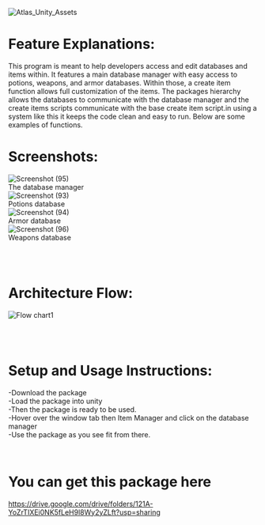 ![Atlas_Unity_Assets](https://github.com/Srixx24/atlas-unity-assets/assets/144152489/abf6c211-6572-47e0-b7b8-7108bb28fd99)
<br>
# Feature Explanations:
This program is meant to help developers access and edit databases and items within. It features a main database manager with easy access to potions, weapons, and armor databases. Within those, a create item function allows full customization of the items. The packages hierarchy allows the databases to communicate with the database manager and the create items scripts communicate with the base create item script.in using a system like this it keeps the code clean and easy to run. Below are some examples of functions. 

# Screenshots:

![Screenshot (95)](https://github.com/Srixx24/atlas-unity-assets/assets/144152489/57694cd2-c814-4d91-a9f0-2ef054797782)
<br>
The database manager
<br>
![Screenshot (93)](https://github.com/Srixx24/atlas-unity-assets/assets/144152489/8b7f0409-0189-47c8-b069-b0101d4041f4)
<br>
Potions database
<br>
![Screenshot (94)](https://github.com/Srixx24/atlas-unity-assets/assets/144152489/ddda89d3-251f-46ae-9d32-d81a28f0b652)
<br>
Armor database
<br>
![Screenshot (96)](https://github.com/Srixx24/atlas-unity-assets/assets/144152489/7159652a-ceba-4f9c-8819-c54c8201bb58)
<br>
Weapons database

<br>
<br>

# Architecture Flow:

![Flow chart1](https://github.com/Srixx24/atlas-unity-assets/assets/144152489/b3f74a33-7142-4487-a38f-ea16a15b53cd)


<br>
<br>

# Setup and Usage Instructions:

-Download the package
<br>
-Load the package into unity
<br>
-Then the package is ready to be used.
<br>
-Hover over the window tab then Item Manager and click on the database manager
<br>
-Use the package as you see fit from there.

<br>

# You can get this package here

https://drive.google.com/drive/folders/121A-YoZrTIXEi0NK5fLeH9l8Wy2yZLft?usp=sharing
